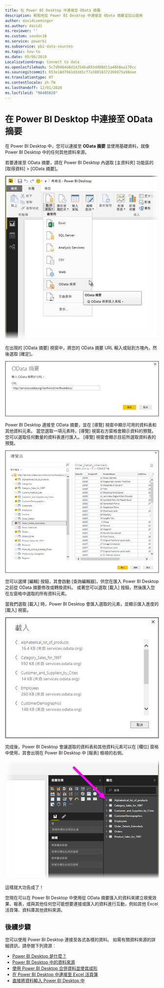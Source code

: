 ```yaml
---
title: 在 Power BI Desktop 中連接至 OData 摘要
description: 輕鬆地在 Power BI Desktop 中連接至 OData 摘要並加以使用
author: davidiseminger
ms.author: davidi
ms.reviewer: ''
ms.custom: seodec18
ms.service: powerbi
ms.subservice: pbi-data-sources
ms.topic: how-to
ms.date: 05/08/2019
LocalizationGroup: Connect to data
ms.openlocfilehash: 5c7d9464e8d14354ba893dd80d11a46b8ea170cc
ms.sourcegitcommit: 653e18d7041d3dd1cf7a38010372366975a98eae
ms.translationtype: HT
ms.contentlocale: zh-TW
ms.lasthandoff: 12/01/2020
ms.locfileid: "96405828"
---
```

# <a name="connect-to-odata-feeds-in-power-bi-desktop"></a>在 Power BI Desktop 中連接至 OData 摘要
在 Power BI Desktop 中，您可以連接至 **OData 摘要** 並使用基礎資料，就像 Power BI Desktop 中的任何其他資料來源。

若要連接至 OData 摘要，請在 Power BI Desktop 內選取 [主資料夾] 功能區的 [取得資料] > [OData 摘要]。

![Power BI Desktop 中 [取得資料] 功能區的螢幕擷取畫面，其中顯示 [OData 摘要] 選取項目。](media/desktop-connect-odata/connect-to-odata_1.png)

在出現的 [OData 摘要] 視窗中，將您的 OData 摘要 URL 輸入或貼到方塊內，然後選取 [確定]。

![[OData 摘要] 對話方塊的螢幕擷取畫面，其中顯示 [URL] 欄位。](media/desktop-connect-odata/connect-to-odata_2.png)

Power BI Desktop 連接至 OData 摘要，並在 [導覽] 視窗中顯示可用的資料表和其他資料元素。 當您選取一項元素時，[導覽] 視窗右方窗格會顯示資料的預覽。 您可以選取任何數量的資料表進行匯入。 [導覽] 視窗會顯示目前所選取資料表的預覽。

![[導覽] 對話方塊的螢幕擷取畫面，其中顯示所選資料表資料的預覽。](media/desktop-connect-odata/connect-to-odata_3.png)

您可以選擇 [編輯] 按鈕，其會啟動 [查詢編輯器]，供您在匯入 Power BI Desktop 之前從 OData 摘要修改或轉換資料。 或著您可以選取 [載入] 按鈕，然後匯入您在左窗格中選取的所有資料元素。

當我們選取 [載入] 時，Power BI Desktop 會匯入選取的元素，並顯示匯入進度的 [載入] 視窗。

![[載入] 對話方塊的螢幕擷取畫面，其中顯示匯入進度。](media/desktop-connect-odata/connect-to-odata_4.png)

完成後，Power BI Desktop 會讓選取的資料表和其他資料元素可以在 [欄位] 窗格中使用，其會出現在 Power BI Desktop 中 [報表] 檢視的右側。

![[欄位] 窗格的螢幕擷取畫面，其中顯示已選取資料表的清單。](media/desktop-connect-odata/connect-to-odata_5.png)

這樣就大功告成了！

您現在可以在 Power BI Desktop 中使用從 OData 摘要匯入的資料來建立視覺效果、報表，或與其他任何您可能想要連接或匯入的資料進行互動，例如其他 Excel 活頁簿、資料庫其他資料來源。

## <a name="next-steps"></a>後續步驟
您可以使用 Power BI Desktop 連接至各式各樣的資料。 如需有關資料來源的詳細資訊，請參閱下列資源︰

* [Power BI Desktop 是什麼？](../fundamentals/desktop-what-is-desktop.md)
* [Power BI Desktop 中的資料來源](desktop-data-sources.md)
* [使用 Power BI Desktop 合併資料並使其成形](desktop-shape-and-combine-data.md)
* [在 Power BI Desktop 中連接至 Excel 活頁簿](desktop-connect-excel.md)   
* [直接將資料輸入 Power BI Desktop 中](desktop-enter-data-directly-into-desktop.md)   
